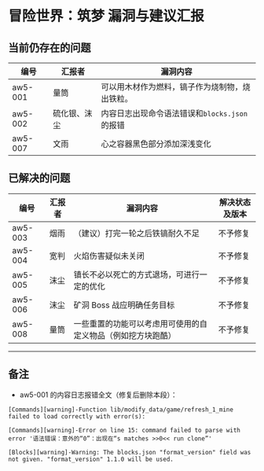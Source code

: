 # 冒险世界：筑梦 漏洞与建议汇报

## 当前仍存在的问题

| 编号 | 汇报者 | 漏洞内容 |
| --- | --- | --- |
| aw5-001 | 量筒 | 可以用木材作为燃料，镐子作为烧制物，烧出铁粒。 |
| aw5-002 | 硫化银、沫尘 | 内容日志出现命令语法错误和`blocks.json`的报错 |
| aw5-007 | 文雨 | 心之容器黑色部分添加深浅变化 |


## 已解决的问题

| 编号 | 汇报者 | 漏洞内容 | 解决状态及版本 |
| --- | --- | --- | --- |
| aw5-003 | 烟雨 | （建议）打完一轮之后铁镐耐久不足 | 不予修复 |
| aw5-004 | 宽判 | 火焰伤害疑似未关闭 | 不予修复 |
| aw5-005 | 沫尘 | 镇长不必以死亡的方式退场，可进行一定的优化 | 不予修复 |
| aw5-006 | 沫尘 | 矿洞 Boss 战应明确任务目标 | 不予修复 |
| aw5-008 | 量筒 | 一些重置的功能可以考虑用可使用的自定义物品（例如挖方块跑酷） | 不予修复 |

---

## 备注

- aw5-001 的内容日志报错全文（修复后删除本段）：

```
[Commands][warning]-Function lib/modify_data/game/refresh_1_mine failed to load correctly with error(s):

[Commands][warning]-Error on line 15: command failed to parse with error '语法错误：意外的“0”：出现在“s matches >>0<< run clone”'

[Blocks][warning]-Warning: The blocks.json "format_version" field was not given. "format_version" 1.1.0 will be used.
```